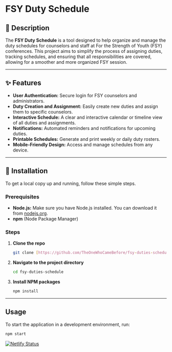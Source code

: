 # FSY Duty Schedule

## 📜 Description

The **FSY Duty Schedule** is a tool designed to help organize and manage the duty schedules for counselors and staff at For the Strength of Youth (FSY) conferences. This project aims to simplify the process of assigning duties, tracking schedules, and ensuring that all responsibilities are covered, allowing for a smoother and more organized FSY session.

---

## ✨ Features

* **User Authentication:** Secure login for FSY counselors and administrators.
* **Duty Creation and Assignment:** Easily create new duties and assign them to specific counselors.
* **Interactive Schedule:** A clear and interactive calendar or timeline view of all duties and assignments.
* **Notifications:** Automated reminders and notifications for upcoming duties.
* **Printable Schedules:** Generate and print weekly or daily duty rosters.
* **Mobile-Friendly Design:** Access and manage schedules from any device.

---

## 🚀 Installation

To get a local copy up and running, follow these simple steps.

### Prerequisites

* **Node.js:** Make sure you have Node.js installed. You can download it from [nodejs.org](https://nodejs.org/).
* **npm** (Node Package Manager)

### Steps

1.  **Clone the repo**
    ```sh
    git clone [https://github.com/TheOneWhoCameBefore/fsy-duties-schedule.git](https://github.com/TheOneWhoCameBefore/fsy-duties-schedule.git)
    ```
2.  **Navigate to the project directory**
    ```sh
    cd fsy-duties-schedule
    ```
3.  **Install NPM packages**
    ```sh
    npm install
    ```

---

## Usage

To start the application in a development environment, run:

```sh
npm start
```

[![Netlify Status](https://api.netlify.com/api/v1/badges/9a3275b1-bd50-4d33-8375-81462a2d96d8/deploy-status)](https://app.netlify.com/projects/fsyduties/deploys)
